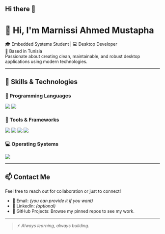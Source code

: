 ## Hi there 👋

# 👋 Hi, I'm Marnissi Ahmed Mustapha

🎓 Embedded Systems Student | 💻 Desktop Developer  
📍 Based in Tunisia  
Passionate about creating clean, maintainable, and robust desktop applications using modern technologies.

---

## 🚀 Skills & Technologies

### 🧠 Programming Languages
<p>
  <img src="https://img.shields.io/badge/C%23-239120?style=for-the-badge&logo=c-sharp&logoColor=white" />
  <img src="https://img.shields.io/badge/C++-00599C?style=for-the-badge&logo=c%2b%2b&logoColor=white" />
</p>

### 🧰 Tools & Frameworks
<p>
  <img src="https://img.shields.io/badge/.NET-512BD4?style=for-the-badge&logo=dotnet&logoColor=white" />
  <img src="https://img.shields.io/badge/WinForms-0078D7?style=for-the-badge&logo=windows&logoColor=white" />
  <img src="https://img.shields.io/badge/Git-F05032?style=for-the-badge&logo=git&logoColor=white" />
  <img src="https://img.shields.io/badge/SQL%20Server-CC2927?style=for-the-badge&logo=microsoftsqlserver&logoColor=white" />
</p>

### 💻 Operating Systems
<p>
  <img src="https://img.shields.io/badge/Windows-0078D6?style=for-the-badge&logo=windows&logoColor=white" />
</p>

---

## 📫 Contact Me

Feel free to reach out for collaboration or just to connect!

- 📧 Email: *(you can provide it if you want)*
- 💼 LinkedIn: *(optional)*
- 🧠 GitHub Projects: Browse my pinned repos to see my work.

---

> ⚡ *Always learning, always building.*

